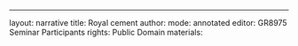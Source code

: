 ---
layout: narrative
title: Royal cement
author:
mode: annotated
editor: GR8975 Seminar Participants
rights: Public Domain
materials: 